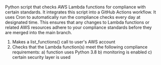Python script that checks AWS Lambda functions for compliance with certain standards. It integrates this script into a GitHub Actions workflow. It uses Cron to automatically run the compliance checks every day at designated time. This ensures that any changes to Lambda functions or related AWS resources adhere to your compliance standards before they are merged into the main branch. 
1) Makes a list_functions() call to user's AWS account
2) Checks that the Lambda function(s) meet the following compliance requirements:
    a) function uses Python 3.8
    b) monitoring is enabled
    c) certain security layer is used

